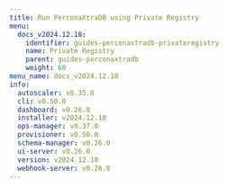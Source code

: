 ```yaml
---
title: Run PerconaXtraDB using Private Registry
menu:
  docs_v2024.12.18:
    identifier: guides-perconaxtradb-privateregistry
    name: Private Registry
    parent: guides-perconaxtradb
    weight: 60
menu_name: docs_v2024.12.18
info:
  autoscaler: v0.35.0
  cli: v0.50.0
  dashboard: v0.26.0
  installer: v2024.12.18
  ops-manager: v0.37.0
  provisioner: v0.50.0
  schema-manager: v0.26.0
  ui-server: v0.26.0
  version: v2024.12.18
  webhook-server: v0.26.0
---
```


